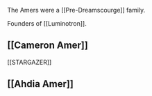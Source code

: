 The Amers were a [[Pre-Dreamscourge]] family.

Founders of [[Luminotron]].

## [[Cameron Amer]]

[[STARGAZER]]

## [[Ahdia Amer]]

